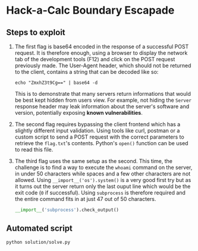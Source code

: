# Hack-a-Calc Boundary Escapade

## Steps to exploit

1. The first flag is base64 encoded in the response of a successful POST request. It is therefore enough, using a browser to display the network tab of the development tools (F12) and click on the POST request previously made. The User-Agent header, which should not be returned to the client, contains a string that can be decoded like so:

    ```shell
    echo "ZmxhZ3t9Cg==" | base64 -d
    ```

    This is to demonstrate that many servers return informations that would be best kept hidden from users view. For example, not hiding the `Server` response header may leak information about the server's software and version, potentially exposing **known vulnerabilities**.

2. The second flag requires bypassing the client frontend which has a slightly different input validation. Using tools like curl, postman or a custom script to send a POST request with the correct parameters to retrieve the `flag.txt`'s contents. Python's `open()` function can be used to read this file.

3. The third flag uses the same setup as the second. This time, the challenge is to find a way to execute the `whoami` command on the server, in under 50 characters while spaces and a few other characters are not allowed. Using `__import__('os').system()` is a very good first try but as it turns out the server return only the last ouput line which would be the exit code (`0` if successful). Using `subprocess` is therefore required and the entire command fits in at just 47 out of 50 characters.

    ```py
    __import__('subprocess').check_output()
    ```

## Automated script

```shell
python solution/solve.py
```
